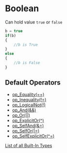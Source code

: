 # Boolean
Can hold value `true` or `false`

```js
b = true
if(b)
{
	//b is True
}
else
{
	//b is False
}
```

## Default Operators

- [op_Equality(==)](./operators/Equality.md)
- [op_Inequality(!=)](./operators/Inequality.md)
- [op_LogicalNot(!)](./operators/LogicalNot.md)
- [op_And(&&)](./operators/And.md)
- [op_Or(||)](./operators/Or.md)
- [op_ExplicitOr(^)](./operators/ExplicitOr.md)
- [op_SelfAnd(&=)](./operators/SelfAnd.md)
- [op_SelfOr(|=)](./operators/SelfOr.md)
- [op_SelfExplicitOr(^=)](./operators/SelfExclusiveOr.md)


[List of all Built-In Types](./BuiltInTypes.md)
